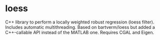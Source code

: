 # loess
C++ library to perform a locally weighted robust regression (loess filter).  Includes automatic multithreading.  Based on bartverm/loess but added a C++-callable API instead of the MATLAB one.  Requires CGAL and Eigen.

